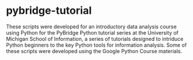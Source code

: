 # pybridge-tutorial
These scripts were developed for an introductory data analysis course using Python for the PyBridge Python tutorial series at the University of Michigan School of Information, a series of tutorials designed to intriduce Python beginners to the key Python tools for information analysis. Some of these scripts were developed using the Google Python Course materials.
